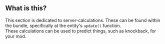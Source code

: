 ## What is this?
This section is dedicated to server-calculations. These can be found within the bundle, specifically at the entity's `update()` function.<br>
These calculations can be used to predict things, such as knockback, for your mod.
